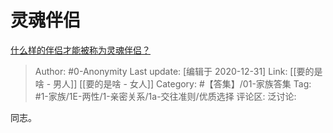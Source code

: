 # 灵魂伴侣
[什么样的伴侣才能被称为灵魂伴侣？](https://www.zhihu.com/question/308612334/answer/1653879758)

> Author: #0-Anonymity
> Last update: [编辑于 2020-12-31]
> Link:  [[要的是啥 - 男人]] [[要的是啥 - 女人]]
> Category: #【答集】/01-家族答集
> Tag: #1-家族/1E-两性/1-亲密关系/1a-交往准则/优质选择
> 评论区:
> 泛讨论:

同志。
